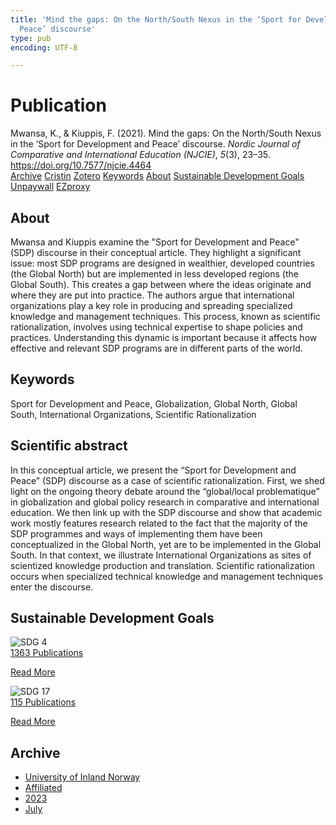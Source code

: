 ```yaml
---
title: 'Mind the gaps: On the North/South Nexus in the ‘Sport for Development and
  Peace’ discourse'
type: pub
encoding: UTF-8

---
```

<h1>Publication</h1>
<article id="csl-bib-container-GC6XTIVN" class="csl-bib-container">
  <div class="csl-bib-body"> <div class="csl-entry">Mwansa, K., &#38; Kiuppis, F. (2021). Mind the gaps: On the North/South Nexus in the ‘Sport for Development and Peace’ discourse. <i>Nordic Journal of Comparative and International Education (NJCIE)</i>, <i>5</i>(3), 23–35. <a href="https://doi.org/10.7577/njcie.4464">https://doi.org/10.7577/njcie.4464</a></div> </div>
  <div class="csl-bib-buttons">
    <a href="#taxonomy-article-GC6XTIVN" alt="archive" class="csl-bib-button">Archive</a>
    <a href="https://app.cristin.no/results/show.jsf?id=2161200" alt="Cristin" class="csl-bib-button">Cristin</a>
    <a href="http://zotero.org/groups/5881554/items/GC6XTIVN" alt="Zotero" class="csl-bib-button">Zotero</a>
    <a href="#keywords-article-GC6XTIVN" alt="keywords" class="csl-bib-button">Keywords</a>
    <a href="#about-article-GC6XTIVN" alt="about_pub" class="csl-bib-button">About</a>
    <a href="#sdg-article-GC6XTIVN" alt="sdg" class="csl-bib-button">Sustainable Development Goals</a>
    <a href="https://journals.oslomet.no/index.php/nordiccie/article/download/4464/4121" alt="Unpaywall" class="csl-bib-button">Unpaywall</a>
    <a href="https://journals.oslomet.no/index.php/nordiccie/article/download/4464/4121" alt="EZproxy" class="csl-bib-button">EZproxy</a>
  </div>
  <div id="csl-bib-meta-container-GC6XTIVN"></div>
</article>
<div id="csl-bib-meta-GC6XTIVN" class="csl-bib-meta">
  <article id="about-article-GC6XTIVN" class="about_pub-article">
    <h1>About</h1>
    Mwansa and Kiuppis examine the "Sport for Development and Peace" (SDP) discourse in their conceptual article. They highlight a significant issue: most SDP programs are designed in wealthier, developed countries (the Global North) but are implemented in less developed regions (the Global South). This creates a gap between where the ideas originate and where they are put into practice. The authors argue that international organizations play a key role in producing and spreading specialized knowledge and management techniques. This process, known as scientific rationalization, involves using technical expertise to shape policies and practices. Understanding this dynamic is important because it affects how effective and relevant SDP programs are in different parts of the world.
  </article>
  <article id="keywords-article-GC6XTIVN" class="keywords-article">
    <h1>Keywords</h1>
    Sport for Development and Peace, Globalization, Global North, Global South, International Organizations, Scientific Rationalization
  </article>
  <article id="abstract-article-GC6XTIVN" class="abstract-article">
    <h1>Scientific abstract</h1>
    In this conceptual article, we present the “Sport for Development and Peace” (SDP) discourse as a case of scientific rationalization. First, we shed light on the ongoing theory debate around the “global/local problematique” in globalization and global policy research in comparative and international education. We then link up with the SDP discourse and show that academic work mostly features research related to the fact that the majority of the SDP programmes and ways of implementing them have been conceptualized in the Global North, yet are to be implemented in the Global South. In that context, we illustrate International Organizations as sites of scientized knowledge production and translation. Scientific rationalization occurs when specialized technical knowledge and management techniques enter the discourse.
  </article>
  <article id="sdg-article-GC6XTIVN" class="sdg-article">
    <h1>Sustainable Development Goals</h1>
    <div class="sdg-container"><div id="sdg4" class="sdg">
        <img src="{{< params subfolder >}}images/sdg/sdg04_en.png" class="image" alt="SDG 4">
        <div class="sdg-overlay">
          <a href="{{< params subfolder >}}en/archive/?sdg=4#archive" class="sdg-publication-count"><span>1363</span> Publications</a>
          <p><a href="https://sdgs.un.org/goals/goal4" class="sdg-read-more">Read More</a></p>
        </div>
      </div> <div id="sdg17" class="sdg">
        <img src="{{< params subfolder >}}images/sdg/sdg17_en.png" class="image" alt="SDG 17">
        <div class="sdg-overlay">
          <a href="{{< params subfolder >}}en/archive/?sdg=17#archive" class="sdg-publication-count"><span>115</span> Publications</a>
          <p><a href="https://sdgs.un.org/goals/goal17" class="sdg-read-more">Read More</a></p>
        </div>
      </div></div>
  </article>
  <article id="taxonomy-article-GC6XTIVN" class="taxonomy-article">
    <h1>Archive</h1>
    <ul>
      <li><a href="{{< params subfolder >}}en/archive/?key=3DCRN523">University of Inland Norway</a></li>
      <li><a href="{{< params subfolder >}}en/archive/?key=II9RDAME">Affiliated</a></li>
      <li><a href="{{< params subfolder >}}en/archive/?key=3TJDYZJS">2023</a></li>
      <li><a href="{{< params subfolder >}}en/archive/?key=GFFYDGQQ">July</a></li>
    </ul>
  </article>
</div>
